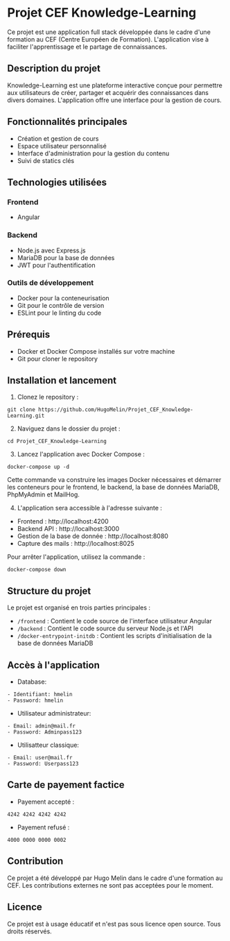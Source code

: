 # Projet CEF Knowledge-Learning

Ce projet est une application full stack développée dans le cadre d'une formation au CEF (Centre Européen de Formation). L'application vise à faciliter l'apprentissage et le partage de connaissances.

## Description du projet

Knowledge-Learning est une plateforme interactive conçue pour permettre aux utilisateurs de créer, partager et acquérir des connaissances dans divers domaines. L'application offre une interface pour la gestion de cours.

## Fonctionnalités principales

- Création et gestion de cours
- Espace utilisateur personnalisé
- Interface d'administration pour la gestion du contenu
- Suivi de statics clés

## Technologies utilisées

### Frontend
- Angular

### Backend
- Node.js avec Express.js
- MariaDB pour la base de données
- JWT pour l'authentification

### Outils de développement
- Docker pour la conteneurisation
- Git pour le contrôle de version
- ESLint pour le linting du code

## Prérequis

- Docker et Docker Compose installés sur votre machine
- Git pour cloner le repository

## Installation et lancement

1. Clonez le repository :

````
git clone https://github.com/HugoMelin/Projet_CEF_Knowledge-Learning.git
````

2. Naviguez dans le dossier du projet :

````
cd Projet_CEF_Knowledge-Learning
````

3. Lancez l'application avec Docker Compose :

````
docker-compose up -d
````


Cette commande va construire les images Docker nécessaires et démarrer les conteneurs pour le frontend, le backend, la base de données MariaDB, PhpMyAdmin et MailHog.

4. L'application sera accessible à l'adresse suivante :
- Frontend : http://localhost:4200
- Backend API : http://localhost:3000
- Gestion de la base de donnée : http://localhost:8080
- Capture des mails : http://localhost:8025

Pour arrêter l'application, utilisez la commande :

````
docker-compose down
````

## Structure du projet

Le projet est organisé en trois parties principales :

- `/frontend` : Contient le code source de l'interface utilisateur Angular
- `/backend` : Contient le code source du serveur Node.js et l'API
- `/docker-entrypoint-initdb` : Contient les scripts d'initialisation de la base de données MariaDB

## Accès à l'application

- Database:
````
- Identifiant: hmelin
- Password: hmelin
````

- Utilisateur administrateur: 
````
- Email: admin@mail.fr
- Password: Adminpass123
````

- Utilisatteur classique:
````
- Email: user@mail.fr
- Password: Userpass123
````

## Carte de payement factice

- Payement accepté : 
````
4242 4242 4242 4242
````

- Payement refusé :
````
4000 0000 0000 0002
````

## Contribution

Ce projet a été développé par Hugo Melin dans le cadre d'une formation au CEF. Les contributions externes ne sont pas acceptées pour le moment.

## Licence

Ce projet est à usage éducatif et n'est pas sous licence open source. Tous droits réservés.
